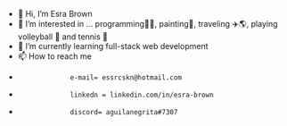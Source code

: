 - 👋 Hi, I’m Esra Brown
- 👀 I’m interested in ... programming👩‍💻, painting🎨, traveling ✈️🌎, playing volleyball 🏐 and tennis 🎾
- 🌱 I’m currently learning full-stack web development
- 📫 How to reach me 
-                  e-mail= essrcskn@hotmail.com 
-                  linkedn = linkedin.com/in/esra-brown 
-                  discord= aguilanegrita#7307 
                         

<!---
esrabrown/esrabrown is a ✨ special ✨ repository because its `README.md` (this file) appears on your GitHub profile.
You can click the Preview link to take a look at your changes.
--->
